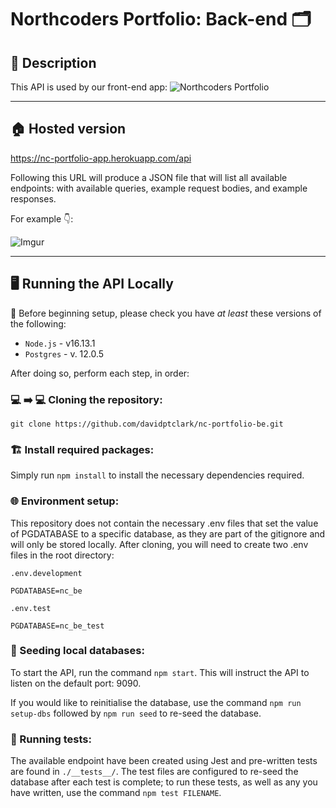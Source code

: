 # Northcoders Portfolio: Back-end 🗂️ 

## 💭 Description

This API is used by our front-end app: ![Northcoders Portfolio](https://github.com/davidptclark/nc-portfolio-fe)

---
## 🏠 Hosted version

https://nc-portfolio-app.herokuapp.com/api

Following this URL will produce a JSON file that will list all available endpoints: with available queries, example request bodies, and example responses.

For example 👇:

![Imgur](https://0x0.st/obtU.png)

---
## 🖥️ Running the API Locally

🚧 Before beginning setup, please check you have _at least_ these versions of the following:

- `Node.js` - v16.13.1
- `Postgres` - v. 12.0.5

After doing so, perform each step, in order:

### 💻 ➡️ 💻 Cloning the repository:

```
git clone https://github.com/davidptclark/nc-portfolio-be.git
```

### 🏗️ Install required packages:

Simply run `npm install` to install the necessary dependencies required.

### 🌐 Environment setup:

This repository does not contain the necessary .env files that set the value of PGDATABASE to a specific database, as they are part of the gitignore and will only be stored locally. After cloning, you will need to create two .env files in the root directory:

`.env.development`

```
PGDATABASE=nc_be
```

`.env.test`

```
PGDATABASE=nc_be_test
```

### 🌱 Seeding local databases:

To start the API, run the command `npm start`. This will instruct the API to listen on the default port: 9090.

If you would like to reinitialise the database, use the command `npm run setup-dbs` followed by `npm run seed` to re-seed the database.

### 🧪 Running tests:

The available endpoint have been created using Jest and pre-written tests are found in `./__tests__/`. The test files are configured to re-seed the database after each test is complete; to run these tests, as well as any you have written, use the command `npm test FILENAME`.
